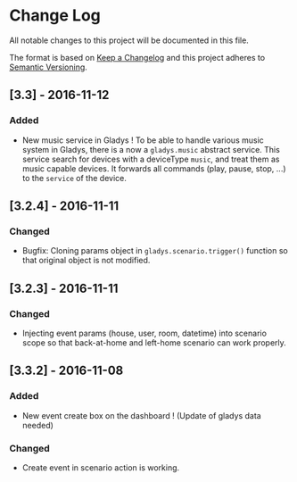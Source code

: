 # Change Log
All notable changes to this project will be documented in this file.

The format is based on [Keep a Changelog](http://keepachangelog.com/) 
and this project adheres to [Semantic Versioning](http://semver.org/).

## [3.3] - 2016-11-12
### Added
- New music service in Gladys ! To be able to handle various music system in Gladys, there is a now a `gladys.music` abstract service.
This service search for devices with a deviceType `music`, and treat them as music capable devices.
It forwards all commands (play, pause, stop, ...) to the `service` of the device.

## [3.2.4] - 2016-11-11
### Changed
- Bugfix: Cloning params object in  `gladys.scenario.trigger()` function so that original object is not modified.

## [3.2.3] - 2016-11-11
### Changed
- Injecting event params (house, user, room, datetime) into scenario scope so that back-at-home and left-home scenario can work properly.

## [3.3.2] - 2016-11-08
### Added
- New event create box on the dashboard ! (Update of gladys data needed)

### Changed
- Create event in scenario action is working.